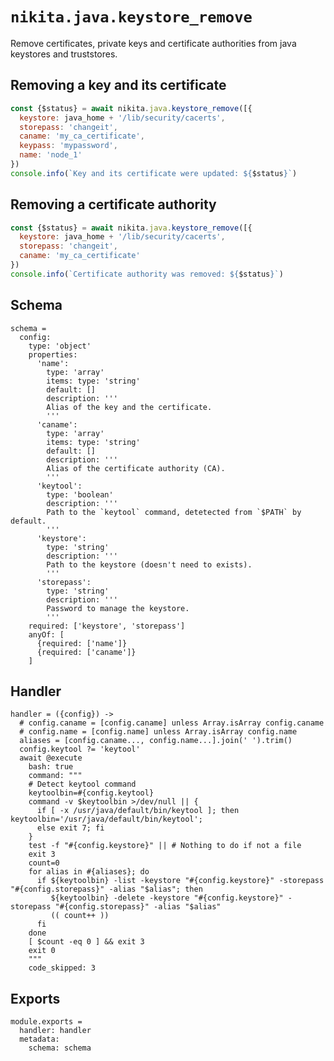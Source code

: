 
# `nikita.java.keystore_remove`

Remove certificates, private keys and certificate authorities from java
keystores and truststores.

## Removing a key and its certificate

```js
const {$status} = await nikita.java.keystore_remove([{
  keystore: java_home + '/lib/security/cacerts',
  storepass: 'changeit',
  caname: 'my_ca_certificate',
  keypass: 'mypassword',
  name: 'node_1'
})
console.info(`Key and its certificate were updated: ${$status}`)
```

## Removing a certificate authority

```js
const {$status} = await nikita.java.keystore_remove([{
  keystore: java_home + '/lib/security/cacerts',
  storepass: 'changeit',
  caname: 'my_ca_certificate'
})
console.info(`Certificate authority was removed: ${$status}`)
```

## Schema

    schema =
      config:
        type: 'object'
        properties:
          'name':
            type: 'array'
            items: type: 'string'
            default: []
            description: '''
            Alias of the key and the certificate.
            '''
          'caname':
            type: 'array'
            items: type: 'string'
            default: []
            description: '''
            Alias of the certificate authority (CA).
            '''
          'keytool':
            type: 'boolean'
            description: '''
            Path to the `keytool` command, detetected from `$PATH` by default.
            '''
          'keystore':
            type: 'string'
            description: '''
            Path to the keystore (doesn't need to exists).
            '''
          'storepass':
            type: 'string'
            description: '''
            Password to manage the keystore.
            '''
        required: ['keystore', 'storepass']
        anyOf: [
          {required: ['name']}
          {required: ['caname']}
        ]
      
## Handler

    handler = ({config}) ->
      # config.caname = [config.caname] unless Array.isArray config.caname
      # config.name = [config.name] unless Array.isArray config.name
      aliases = [config.caname..., config.name...].join(' ').trim()
      config.keytool ?= 'keytool'
      await @execute
        bash: true
        command: """
        # Detect keytool command
        keytoolbin=#{config.keytool}
        command -v $keytoolbin >/dev/null || {
          if [ -x /usr/java/default/bin/keytool ]; then keytoolbin='/usr/java/default/bin/keytool';
          else exit 7; fi
        }
        test -f "#{config.keystore}" || # Nothing to do if not a file
        exit 3
        count=0
        for alias in #{aliases}; do
          if ${keytoolbin} -list -keystore "#{config.keystore}" -storepass "#{config.storepass}" -alias "$alias"; then
             ${keytoolbin} -delete -keystore "#{config.keystore}" -storepass "#{config.storepass}" -alias "$alias"
             (( count++ ))
          fi
        done
        [ $count -eq 0 ] && exit 3
        exit 0
        """
        code_skipped: 3

## Exports

    module.exports =
      handler: handler
      metadata:
        schema: schema
